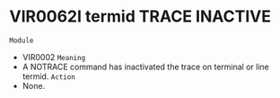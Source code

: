# VIR0062I termid TRACE INACTIVE
`Module`
- 	VIR0002
`Meaning`
- A NOTRACE command has inactivated the trace on terminal or line termid.
`Action`
- None.
